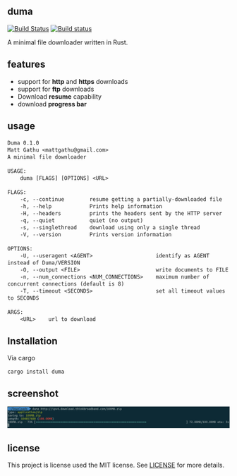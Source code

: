 ## duma

[![Build Status](https://travis-ci.org/mattgathu/duma.svg?branch=master)](https://travis-ci.org/mattgathu/duma)
[![Build status](https://ci.appveyor.com/api/projects/status/007cmm9c6c9onai9?svg=true)](https://ci.appveyor.com/project/mattgathu/duma)

A minimal file downloader written in Rust.

## features

* support for **http** and **https** downloads
* support for **ftp** downloads
* Download **resume** capability
* download **progress bar**

## usage

```
Duma 0.1.0
Matt Gathu <mattgathu@gmail.com>
A minimal file downloader

USAGE:
    duma [FLAGS] [OPTIONS] <URL>

FLAGS:
    -c, --continue        resume getting a partially-downloaded file
    -h, --help            Prints help information
    -H, --headers         prints the headers sent by the HTTP server
    -q, --quiet           quiet (no output)
    -s, --singlethread    download using only a single thread
    -V, --version         Prints version information

OPTIONS:
    -U, --useragent <AGENT>                    identify as AGENT instead of Duma/VERSION
    -O, --output <FILE>                        write documents to FILE
    -n, --num_connections <NUM_CONNECTIONS>    maximum number of concurrent connections (default is 8)
    -T, --timeout <SECONDS>                    set all timeout values to SECONDS

ARGS:
    <URL>    url to download

```

## Installation

Via cargo

```
cargo install duma
```

## screenshot

![screenshot](screenshot.png)

## license

This project is license used the MIT license. See [LICENSE](LICENSE) for more details.
